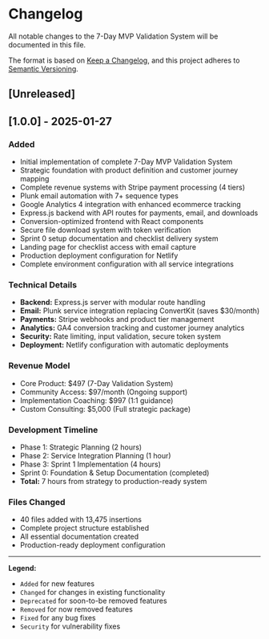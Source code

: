 # Changelog

All notable changes to the 7-Day MVP Validation System will be documented in this file.

The format is based on [Keep a Changelog](https://keepachangelog.com/en/1.0.0/),
and this project adheres to [Semantic Versioning](https://semver.org/spec/v2.0.0.html).

## [Unreleased]

## [1.0.0] - 2025-01-27

### Added
- Initial implementation of complete 7-Day MVP Validation System
- Strategic foundation with product definition and customer journey mapping
- Complete revenue systems with Stripe payment processing (4 tiers)
- Plunk email automation with 7+ sequence types
- Google Analytics 4 integration with enhanced ecommerce tracking
- Express.js backend with API routes for payments, email, and downloads
- Conversion-optimized frontend with React components
- Secure file download system with token verification
- Sprint 0 setup documentation and checklist delivery system
- Landing page for checklist access with email capture
- Production deployment configuration for Netlify
- Complete environment configuration with all service integrations

### Technical Details
- **Backend:** Express.js server with modular route handling
- **Email:** Plunk service integration replacing ConvertKit (saves $30/month)
- **Payments:** Stripe webhooks and product tier management
- **Analytics:** GA4 conversion tracking and customer journey analytics
- **Security:** Rate limiting, input validation, secure token system
- **Deployment:** Netlify configuration with automatic deployments

### Revenue Model
- Core Product: $497 (7-Day Validation System)
- Community Access: $97/month (Ongoing support) 
- Implementation Coaching: $997 (1:1 guidance)
- Custom Consulting: $5,000 (Full strategic package)

### Development Timeline
- Phase 1: Strategic Planning (2 hours)
- Phase 2: Service Integration Planning (1 hour)
- Phase 3: Sprint 1 Implementation (4 hours)
- Sprint 0: Foundation & Setup Documentation (completed)
- **Total:** 7 hours from strategy to production-ready system

### Files Changed
- 40 files added with 13,475 insertions
- Complete project structure established
- All essential documentation created
- Production-ready deployment configuration

---

**Legend:**
- `Added` for new features
- `Changed` for changes in existing functionality
- `Deprecated` for soon-to-be removed features
- `Removed` for now removed features
- `Fixed` for any bug fixes
- `Security` for vulnerability fixes